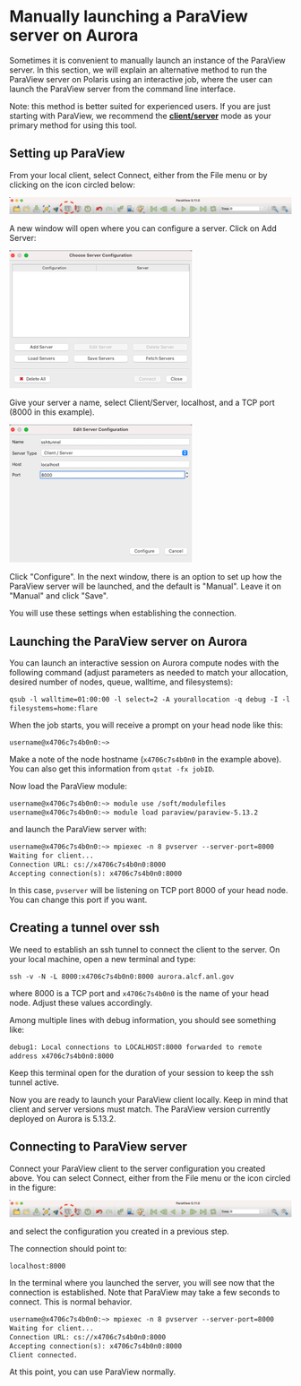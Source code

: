 # Manually launching a ParaView server on Aurora

Sometimes it is convenient to manually launch an instance of the ParaView server. In this section, we will explain an alternative method to run the ParaView server on Polaris using an interactive job, where the user can launch the ParaView server from the command line interface.

Note: this method is better suited for experienced users. If you are just starting with ParaView, we recommend the [**client/server**](paraview.md) mode as your primary method for using this tool.

## Setting up ParaView 

From your local client, select Connect, either from the File menu or by clicking on the icon circled below:

![Connect icon](images/connect-icon.png) 

A new window will open where you can configure a server. Click on Add Server:

![Choose server](images/choose-server.png)

Give your server a name, select Client/Server, localhost, and a TCP port (8000 in this example).

![Edit server](images/edit-server.png)

Click "Configure". In the next window, there is an option to set up how the ParaView server will be launched, and the default is "Manual". Leave it on "Manual" and click "Save".

You will use these settings when establishing the connection.

## Launching the ParaView server on Aurora

You can launch an interactive session on Aurora compute nodes with the following command (adjust parameters as needed to match your allocation, desired number of nodes, queue, walltime, and filesystems):

```shell
qsub -l walltime=01:00:00 -l select=2 -A yourallocation -q debug -I -l filesystems=home:flare
```

When the job starts, you will receive a prompt on your head node like this:

```
username@x4706c7s4b0n0:~>
```

Make a note of the node hostname (`x4706c7s4b0n0` in the example above). You can also get this information from `qstat -fx jobID`.

Now load the ParaView module:

```
username@x4706c7s4b0n0:~> module use /soft/modulefiles 
username@x4706c7s4b0n0:~> module load paraview/paraview-5.13.2
```

and launch the ParaView server with:

```
username@x4706c7s4b0n0:~> mpiexec -n 8 pvserver --server-port=8000
Waiting for client...
Connection URL: cs://x4706c7s4b0n0:8000
Accepting connection(s): x4706c7s4b0n0:8000
```

In this case, `pvserver` will be listening on TCP port 8000 of your head node. You can change this port if you want.

## Creating a tunnel over ssh

We need to establish an ssh tunnel to connect the client to the server. On your local machine, open a new terminal and type:

```
ssh -v -N -L 8000:x4706c7s4b0n0:8000 aurora.alcf.anl.gov
```

where 8000 is a TCP port and `x4706c7s4b0n0` is the name of your head node. Adjust these values accordingly.

Among multiple lines with debug information, you should see something like:

```
debug1: Local connections to LOCALHOST:8000 forwarded to remote address x4706c7s4b0n0:8000
```

Keep this terminal open for the duration of your session to keep the ssh tunnel active.

Now you are ready to launch your ParaView client locally. Keep in mind that client and server versions must match. The ParaView version currently deployed on Aurora is 5.13.2.

## Connecting to ParaView server

Connect your ParaView client to the server configuration you created above. You can select Connect, either from the File menu or the icon circled in the figure:

![Connect icon](images/connect-icon.png)  

and select the configuration you created in a previous step.

The connection should point to:

```
localhost:8000
```

In the terminal where you launched the server, you will see now that the connection is established. Note that ParaView may take a few seconds to connect. This is normal behavior.

```
username@x4706c7s4b0n0:~> mpiexec -n 8 pvserver --server-port=8000
Waiting for client...
Connection URL: cs://x4706c7s4b0n0:8000
Accepting connection(s): x4706c7s4b0n0:8000
Client connected.
```

At this point, you can use ParaView normally.
